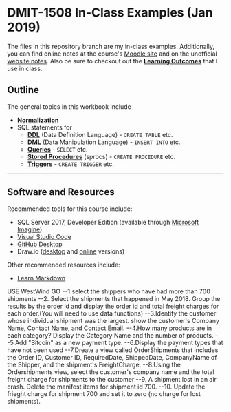 # DMIT-1508 In-Class Examples (Jan 2019)

The files in this repository branch are my in-class examples. Additionally, you can find online notes at the course's [Moodle site](https://moodle.nait.ca) and on the unofficial [website notes](https://dmit-1508.github.io). Also be sure to checkout out the [**Learning Outcomes**](https://dmit-1508.github.io/about/LOGs.html) that I use in class.

## Outline

The general topics in this workbook include

- [**Normalization**](Design/)
- SQL statements for 
  - [**DDL**](DDL/) (Data Definition Language) - `CREATE TABLE` etc.
  - [**DML**](DML/) (Data Manipulation Language) - `INSERT INTO` etc.
  - [**Queries**](SQL/) - `SELECT` etc.
  - [**Stored Procedures**](SPROCS/) (sprocs) - `CREATE PROCEDURE` etc.
  - [**Triggers**](Triggers/) - `CREATE TRIGGER` etc.

----

## Software and Resources

Recommended tools for this course include:

- SQL Server 2017, Developer Edition (available through [Microsoft Imagine](https://e5.onthehub.com/WebStore/OfferingDetails.aspx?o=32dd97ce-e6ad-e711-80f7-000d3af41938&ws=3511aead-a58b-e011-969d-0030487d8897&vsro=8))
- [Visual Studio Code](https://code.visualstudio.com)
- [GitHub Desktop](https://desktop.github.com)
- Draw.io ([desktop](https://about.draw.io/integrations/#integrations_offline) and [online](https://draw.io) versions)

Other recommended resources include:

- [Learn Markdown](https://commonmark.org/help/)

USE WestWind
GO
--1.select the shippers who have had more than 700 shipments
--2. Select the shipments that happened in May 2018. Group the results by the order id and display the order id and total freight charges for each order.(You will need to use data functions)
--3.Identify the customer whose individual shipment was the largest. show the customer's Company Name, Contact Name, and Contact Email.
--4.How many products are in each category? Display the Category Name and the number of products.
--5.Add "Bitcoin" as a new payment type.
--6.Display the payment types that have not been used
--7.Dreate a view called OrderShipments that includes the Order ID, Customer ID, RequiredDate, ShippedDate, CompanyName of the Shipper, and the shipment's FreightCharge.
--8.Using the Ordershipments view, select the customer's company name and the total freight charge for shipments to the customer
--9. A shipment lost in an air crash. Delete the manifest items for shipment id 700.
--10. Update the frieght charge for shipment 700 and set it to zero (no charge for lost shipments).